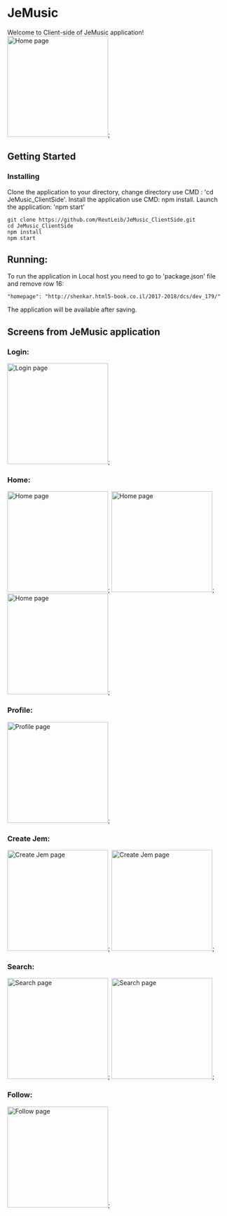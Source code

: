 # JeMusic

Welcome to Client-side of JeMusic application! <br>
<img src="ReadMe/logo2.JPG" alt="Home page" width="230"/>;


## Getting Started
### Installing

Clone the application to your directory, 
change directory use CMD : 'cd JeMusic_ClientSide'.
Install the application use CMD: npm install.
Launch the application: 'npm start'

```
git clone https://github.com/ReutLeib/JeMusic_ClientSide.git
cd JeMusic_ClientSide
npm install
npm start
```

## Running:

To run the application in Local host you need to go to 'package.json' file 
and remove row 16:
```
"homepage": "http://shenkar.html5-book.co.il/2017-2018/dcs/dev_179/"
```
The application will be available after saving. 

## Screens from JeMusic application
### Login:
<img src="ReadMe/1.jpeg" alt="Login page" width="230"/>;
### Home:
<img src="ReadMe/homePage2.jpeg" alt="Home page" width="230"/>;
<img src="ReadMe/homePage3.jpeg" alt="Home page" width="230"/>;
<img src="ReadMe/homePage4.jpeg" alt="Home page" width="230"/>;
### Profile:
<img src="ReadMe/profile8.jpeg" alt="Profile page" width="230"/>;
### Create Jem:
<img src="ReadMe/createJem5.jpeg" alt="Create Jem page" width="230"/>;
<img src="ReadMe/create10.JPG" alt="Create Jem page" width="230"/>;
### Search:
<img src="ReadMe/searchJem6.jpeg" alt="Search page" width="230"/>;
<img src="ReadMe/result7.JPG" alt="Search page" width="230"/>;
### Follow:
<img src="ReadMe/follow9.JPG" alt="Follow page" width="230"/>;

